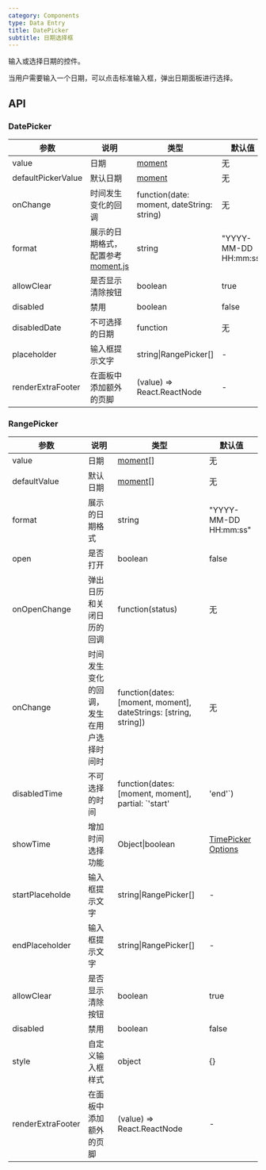```yaml
---
category: Components
type: Data Entry
title: DatePicker
subtitle: 日期选择框
---
```


输入或选择日期的控件。

当用户需要输入一个日期，可以点击标准输入框，弹出日期面板进行选择。

## API

### DatePicker

| 参数          | 说明            | 类型     | 默认值        |
|--------------|----------------|----------|--------------|
| value        | 日期           | [moment](http://momentjs.com/)   | 无           |
| defaultPickerValue | 默认日期       | [moment](http://momentjs.com/)   | 无           |
| onChange     | 时间发生变化的回调 | function(date: moment, dateString: string) | 无           |
| format       | 展示的日期格式，配置参考 [moment.js](http://momentjs.com/) | string   | "YYYY-MM-DD HH:mm:ss" |
| allowClear   | 是否显示清除按钮 | boolean     | true         |
| disabled     | 禁用           | boolean     | false        |
| disabledDate | 不可选择的日期 | function | 无           |
| placeholder  | 输入框提示文字 | string\|RangePicker[] | - |
| renderExtraFooter  | 在面板中添加额外的页脚	 | (value) => React.ReactNode | - |

### RangePicker

| 参数         | 说明           | 类型     | 默认值       |
|--------------|----------------|----------|--------------|
| value        | 日期          | [moment](http://momentjs.com/)[] | 无           |
| defaultValue | 默认日期       | [moment](http://momentjs.com/)[]   | 无           |
| format       | 展示的日期格式  | string    | "YYYY-MM-DD HH:mm:ss" |
| open         | 是否打开       | boolean     | false        |
| onOpenChange | 弹出日历和关闭日历的回调 | function(status)     | 无        |
| onChange     | 时间发生变化的回调，发生在用户选择时间时 | function(dates: [moment, moment], dateStrings: [string, string]) | 无           |
| disabledTime | 不可选择的时间 | function(dates: [moment, moment], partial: `'start'|'end'`) | 无 |
| showTime     | 增加时间选择功能  | Object\|boolean | [TimePicker Options](/components/time-picker/#API) |
| startPlaceholde | 输入框提示文字 | string\|RangePicker[] | - |
| endPlaceholder  | 输入框提示文字 | string\|RangePicker[] | - |
| allowClear   | 是否显示清除按钮 | boolean     | true         |
| disabled     | 禁用           | boolean     | false        |
| style        | 自定义输入框样式     | object     | {}   |
| renderExtraFooter  | 在面板中添加额外的页脚	 | (value) => React.ReactNode | - |

